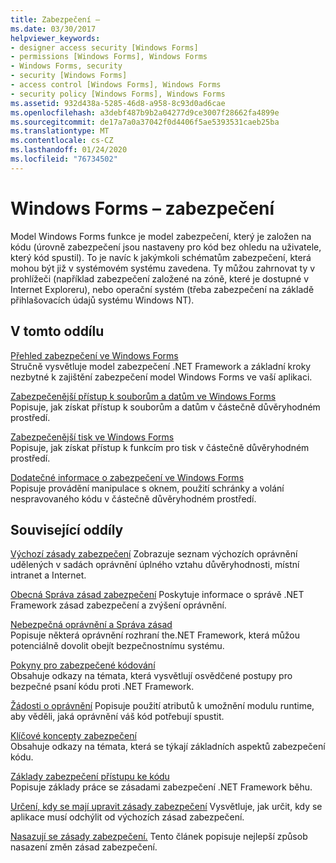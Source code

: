 ```yaml
---
title: Zabezpečení –
ms.date: 03/30/2017
helpviewer_keywords:
- designer access security [Windows Forms]
- permissions [Windows Forms], Windows Forms
- Windows Forms, security
- security [Windows Forms]
- access control [Windows Forms], Windows Forms
- security policy [Windows Forms], Windows Forms
ms.assetid: 932d438a-5285-46d8-a958-8c93d0ad6cae
ms.openlocfilehash: a3debf487b9b2a04277d9ce3007f28662fa4899e
ms.sourcegitcommit: de17a7a0a37042f0d4406f5ae5393531caeb25ba
ms.translationtype: MT
ms.contentlocale: cs-CZ
ms.lasthandoff: 01/24/2020
ms.locfileid: "76734502"
---
```

# <a name="windows-forms-security"></a>Windows Forms – zabezpečení
Model Windows Forms funkce je model zabezpečení, který je založen na kódu (úrovně zabezpečení jsou nastaveny pro kód bez ohledu na uživatele, který kód spustil). To je navíc k jakýmkoli schématům zabezpečení, která mohou být již v systémovém systému zavedena. Ty můžou zahrnovat ty v prohlížeči (například zabezpečení založené na zóně, které je dostupné v Internet Exploreru), nebo operační systém (třeba zabezpečení na základě přihlašovacích údajů systému Windows NT).  
  
## <a name="in-this-section"></a>V tomto oddílu  
 [Přehled zabezpečení ve Windows Forms](security-in-windows-forms-overview.md)  
 Stručně vysvětluje model zabezpečení .NET Framework a základní kroky nezbytné k zajištění zabezpečení model Windows Forms ve vaší aplikaci.  
  
 [Zabezpečenější přístup k souborům a datům ve Windows Forms](more-secure-file-and-data-access-in-windows-forms.md)  
 Popisuje, jak získat přístup k souborům a datům v částečně důvěryhodném prostředí.  
  
 [Zabezpečenější tisk ve Windows Forms](more-secure-printing-in-windows-forms.md)  
 Popisuje, jak získat přístup k funkcím pro tisk v částečně důvěryhodném prostředí.  
  
 [Dodatečné informace o zabezpečení ve Windows Forms](additional-security-considerations-in-windows-forms.md)  
 Popisuje provádění manipulace s oknem, použití schránky a volání nespravovaného kódu v částečně důvěryhodném prostředí.  
  
## <a name="related-sections"></a>Související oddíly  
 [Výchozí zásady zabezpečení](https://docs.microsoft.com/previous-versions/dotnet/netframework-4.0/03kwzyfc(v=vs.100))  
 Zobrazuje seznam výchozích oprávnění udělených v sadách oprávnění úplného vztahu důvěryhodnosti, místní intranet a Internet.  
  
 [Obecná Správa zásad zabezpečení](https://docs.microsoft.com/previous-versions/dotnet/netframework-4.0/ed5htz45(v=vs.100))  
 Poskytuje informace o správě .NET Framework zásad zabezpečení a zvýšení oprávnění.  
  
 [Nebezpečná oprávnění a Správa zásad](../misc/dangerous-permissions-and-policy-administration.md)  
 Popisuje některá oprávnění rozhraní the.NET Framework, která můžou potenciálně dovolit obejít bezpečnostnímu systému.  
  
 [Pokyny pro zabezpečené kódování](../../standard/security/secure-coding-guidelines.md)  
 Obsahuje odkazy na témata, která vysvětlují osvědčené postupy pro bezpečné psaní kódu proti .NET Framework.  
  
 [Žádosti o oprávnění](https://docs.microsoft.com/previous-versions/dotnet/netframework-4.0/yd267cce(v=vs.100))  
 Popisuje použití atributů k umožnění modulu runtime, aby věděli, jaká oprávnění váš kód potřebují spustit.  
  
 [Klíčové koncepty zabezpečení](../../standard/security/key-security-concepts.md)  
 Obsahuje odkazy na témata, která se týkají základních aspektů zabezpečení kódu.  
  
 [Základy zabezpečení přístupu ke kódu](../misc/code-access-security-basics.md)  
 Popisuje základy práce se zásadami zabezpečení .NET Framework běhu.  
  
 [Určení, kdy se mají upravit zásady zabezpečení](https://docs.microsoft.com/previous-versions/dotnet/netframework-4.0/xky659fc(v=vs.100))  
 Vysvětluje, jak určit, kdy se aplikace musí odchýlit od výchozích zásad zabezpečení.  
  
 [Nasazují se zásady zabezpečení.](https://docs.microsoft.com/previous-versions/dotnet/netframework-4.0/13wcxx6y(v=vs.100))  
 Tento článek popisuje nejlepší způsob nasazení změn zásad zabezpečení.
